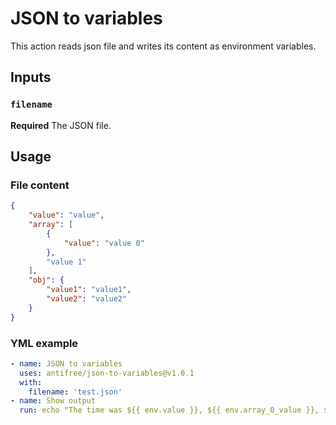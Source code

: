 # JSON to variables
This action reads json file and writes its content as environment variables.

## Inputs

### `filename`

**Required** The JSON file.

## Usage

### File content 
```json
{
    "value": "value",
    "array": [
        {
            "value": "value 0"
        },
        "value 1"
    ],
    "obj": {
        "value1": "value1",
        "value2": "value2"
    }
}
```

### YML example 
```yml
- name: JSON to variables
  uses: antifree/json-to-variables@v1.0.1
  with:
    filename: 'test.json'
- name: Show output
  run: echo "The time was ${{ env.value }}, ${{ env.array_0_value }}, ${{ env.obj_value1 }}"
```
